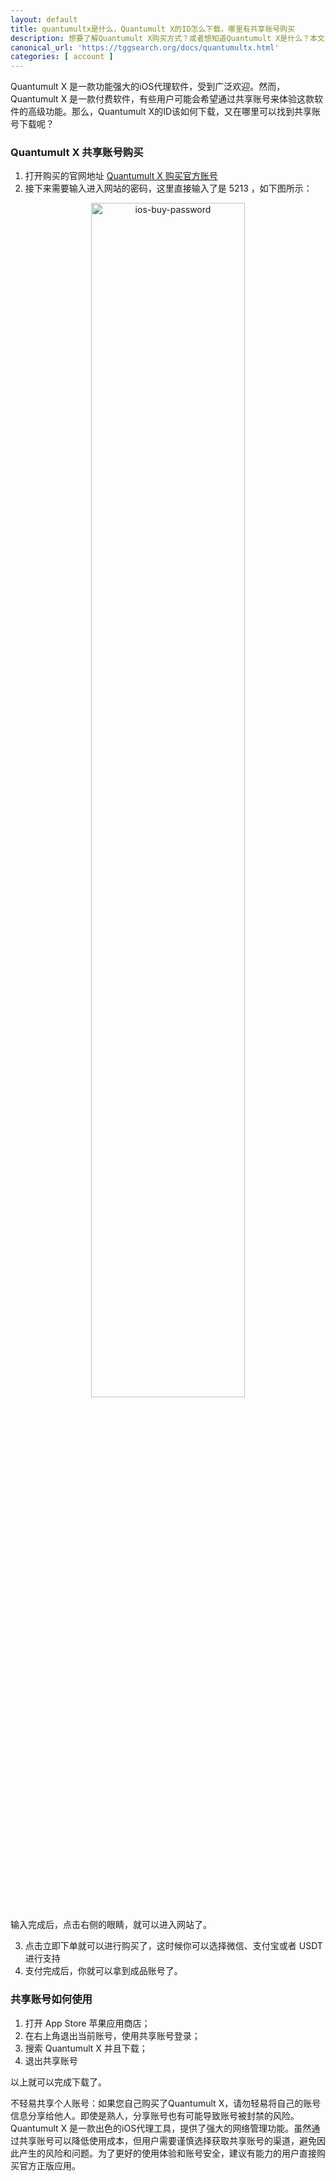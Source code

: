 ```yaml
---
layout: default
title: quantumultx是什么，Quantumult X的ID怎么下载，哪里有共享账号购买
description: 想要了解Quantumult X购买方式？或者想知道Quantumult X是什么？本文为你详细解析。Quantumult X 是一款功能强大的iOS代理软件，提供流量管理、网络分析等多项功能。如果你正考虑入手Quantumult X，本文不仅为你介绍了如何购买，还提供了获取共享账号的建议。无论是通过App Store正规购买，还是寻找可靠的共享账号，这里都有你需要的答案。了解Quantumult X购买方法，安全享受网络自由！
canonical_url: 'https://tggsearch.org/docs/quantumultx.html'
categories: [ account ]
---
```

Quantumult X 是一款功能强大的iOS代理软件，受到广泛欢迎。然而，Quantumult X 是一款付费软件，有些用户可能会希望通过共享账号来体验这款软件的高级功能。那么，Quantumult X的ID该如何下载，又在哪里可以找到共享账号下载呢？

### Quantumult X 共享账号购买

1. 打开购买的官网地址 [Quantumult X 购买官方账号](./302.html?target=http://tggsearch.shop?from=10664&cid=2&mid=87)
2. 接下来需要输入进入网站的密码，这里直接输入了是 5213 ，如下图所示：

<div align=center>
    <img alt="ios-buy-password" src="https://cdn.jsdelivr.net/gh/tggsearch/tggsearch.github.io/assets/img/twitter-buy-password.webp" class="page-img" width="70%" onerror="this.onerror=null;this.src='/assets/img/twitter-buy-password.webp'" />
</div>

输入完成后，点击右侧的眼睛，就可以进入网站了。

3. 点击立即下单就可以进行购买了，这时候你可以选择微信、支付宝或者 USDT 进行支持
4. 支付完成后，你就可以拿到成品账号了。

### 共享账号如何使用

1. 打开 App Store 苹果应用商店；
2. 在右上角退出当前账号，使用共享账号登录；
3. 搜索 Quantumult X 并且下载；
4. 退出共享账号

以上就可以完成下载了。


不轻易共享个人账号：如果您自己购买了Quantumult X，请勿轻易将自己的账号信息分享给他人。即使是熟人，分享账号也有可能导致账号被封禁的风险。Quantumult X 是一款出色的iOS代理工具，提供了强大的网络管理功能。虽然通过共享账号可以降低使用成本，但用户需要谨慎选择获取共享账号的渠道，避免因此产生的风险和问题。为了更好的使用体验和账号安全，建议有能力的用户直接购买官方正版应用。
